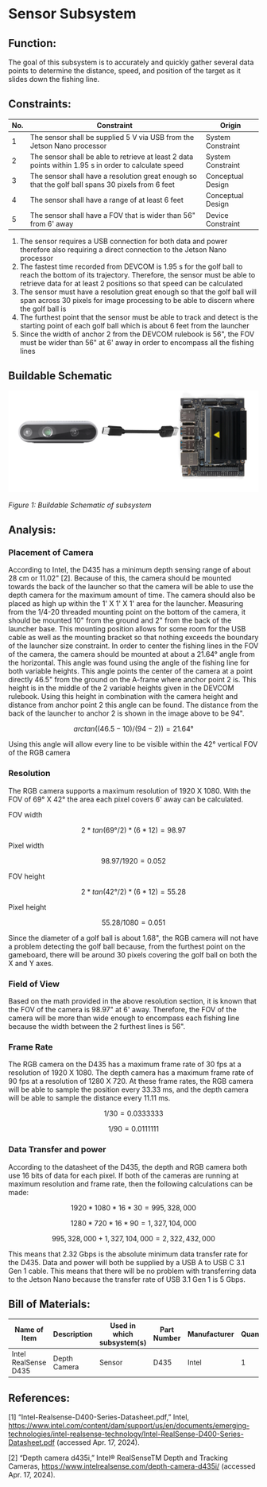 
# Sensor Subsystem

## **Function:**

The goal of this subsystem is to accurately and quickly gather several data points to determine the
distance, speed, and position of the target as it slides down the fishing line.

## **Constraints:**

| No. | Constraint                                                                                              | Origin            |
| --- | ------------------------------------------------------------------------------------------------------- | ----------------- |
| 1   | The sensor shall be supplied 5 V via USB from the Jetson Nano processor                                 | System Constraint |
| 2   | The sensor shall be able to retrieve at least 2 data points within 1.95 s in order to calculate speed   | System Constraint |
| 3   | The sensor shall have a resolution great enough so that the golf ball spans 30 pixels from 6 feet       | Conceptual Design |
| 4   | The sensor shall have a range of at least 6 feet                                                        | Conceptual Design |
| 5   | The sensor shall have a FOV that is wider than 56" from 6' away                                         | Device Constraint |

1. The sensor requires a USB connection for both data and power therefore also requiring a direct connection to the Jetson Nano processor
2. The fastest time recorded from DEVCOM is 1.95 s for the golf ball to reach the bottom of its trajectory. Therefore, the sensor must be able to retrieve data for at least 2 positions so that speed can be calculated
3. The sensor must have a resolution great enough so that the golf ball will span across 30 pixels for image processing to be able to discern where the golf ball is
4. The furthest point that the sensor must be able to track and detect is the starting point of each golf ball which is about 6 feet from the launcher
5. Since the width of anchor 2 from the DEVCOM rulebook is 56", the FOV must be wider than 56" at 6' away in order to encompass all the fishing lines

## **Buildable Schematic**

![Schematic](../Images/Sensor_subsystem/schematic.png)

*Figure 1: Buildable Schematic of subsystem*

## **Analysis:**

### **Placement of Camera**

According to Intel, the D435 has a minimum depth sensing range of about 28 cm or 11.02" [2]. Because of this, the camera should be mounted towards the back of the launcher so that the camera will be able to use the depth camera for the maximum amount of time. The camera should also be placed as high up within the 1' X 1' X 1' area for the launcher. Measuring from the 1/4-20 threaded mounting point on the bottom of the camera, it should be mounted 10" from the ground and 2" from the back of the launcher base. This mounting position allows for some room for the USB cable as well as the mounting bracket so that nothing exceeds the boundary of the launcher size constraint. In order to center the fishing lines in the FOV of the camera, the camera should be mounted at about a 21.64° angle from the horizontal. This angle was found using the angle of the fishing line for both variable heights. This angle points the center of the camera at a point directly 46.5" from the ground on the A-frame where anchor point 2 is. This height is in the middle of the 2 variable heights given in the DEVCOM rulebook. Using this height in combination with the camera height and distance from anchor point 2 this angle can be found. The distance from the back of the launcher to anchor 2 is shown in the image above to be 94".

~~~ math

arctan((46.5 - 10) / (94 - 2)) = 21.64°

~~~

Using this angle will allow every line to be visible within the 42° vertical FOV of the RGB camera

### **Resolution**

The RGB camera supports a maximum resolution of 1920 X 1080. With the FOV of 69° X 42° the area each pixel covers 6' away can be calculated.

FOV width

~~~ math

2 * tan(69° / 2) * (6 * 12) = 98.97

~~~

Pixel width

~~~ math

98.97 / 1920 = 0.052

~~~

FOV height

~~~ math

2 * tan(42° / 2) * (6 * 12) = 55.28

~~~

Pixel height

~~~ math

55.28 / 1080 = 0.051

~~~

Since the diameter of a golf ball is about 1.68", the RGB camera will not have a problem detecting the golf ball because, from the furthest point on the gameboard, there will be around 30 pixels covering the golf ball on both the X and Y axes.

### **Field of View**

Based on the math provided in the above resolution section, it is known that the FOV of the camera is 98.97" at 6' away. Therefore, the FOV of the camera will be more than wide enough to encompass each fishing line because the width between the 2 furthest lines is 56".









### **Frame Rate**

The RGB camera on the D435 has a maximum frame rate of 30 fps at a resolution of 1920 X 1080. The depth camera has a maximum frame rate of 90 fps at a resolution of 1280 X 720. At these frame rates, the RGB camera will be able to sample the position every 33.33 ms, and the depth camera will be able to sample the distance every 11.11 ms.

~~~ math

1 / 30 = 0.0333333

~~~

~~~ math

1 / 90 = 0.0111111

~~~

### **Data Transfer and power**

According to the datasheet of the D435, the depth and RGB camera both use 16 bits of data for each pixel. If both of the cameras are running at maximum resolution and frame rate, then the following calculations can be made:

~~~ math

1920 * 1080 * 16 * 30 = 995,328,000

~~~

~~~ math

1280 * 720 * 16 * 90 = 1,327,104,000

~~~

~~~ math

995,328,000 + 1,327,104,000 = 2,322,432,000

~~~

This means that 2.32 Gbps is the absolute minimum data transfer rate for the D435. Data and power will both be supplied by a USB A to USB C 3.1 Gen 1 cable. This means that there will be no problem with transferring data to the Jetson Nano because the transfer rate of USB 3.1 Gen 1 is 5 Gbps.

<!--### **Illumination**-->



## **Bill of Materials:**

| Name of Item         | Description  | Used in which subsystem(s) | Part Number      | Manufacturer            | Quantity | Price      | Total   |
| -------------------- | ------------ | -------------------------- | ---------------- | ----------------------- | -------- | ---------- | ------- |
| Intel RealSense D435 | Depth Camera | Sensor                     | D435             | Intel                   | 1        | $304.07    | $304.07 |

## **References:**

[1] “Intel-Realsense-D400-Series-Datasheet.pdf,” Intel, https://www.intel.com/content/dam/support/us/en/documents/emerging-technologies/intel-realsense-technology/Intel-RealSense-D400-Series-Datasheet.pdf (accessed Apr. 17, 2024). 

[2] “Depth camera d435i,” Intel® RealSenseTM Depth and Tracking Cameras, https://www.intelrealsense.com/depth-camera-d435i/ (accessed Apr. 17, 2024). 
